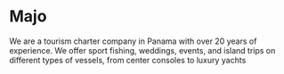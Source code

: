 # Majo
We are a tourism charter company in Panama with over 20 years of experience. We offer sport fishing, weddings, events, and island trips on different types of vessels, from center consoles to luxury yachts
